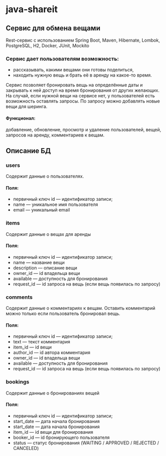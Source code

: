 # java-shareit

## Сервис для обмена вещами
Rest-сервис с использованием Spring Boot, Maven, Hibernate, Lombok, PostgreSQL, H2, Docker, JUnit, Mockito

### Сервис дает пользователям возможность:

- рассказывать, какими вещами они готовы поделиться,
- находить нужную вещь и брать её в аренду на какое-то время.

Сервис позволяет бронировать вещь на определённые даты и закрывать к ней доступ на время бронирования от других желающих. На случай, если нужной вещи на сервисе нет, у пользователей есть возможность оставлять запросы. По запросу можно добавлять новые вещи для шеринга.

#### Функционал: 
добавление, обновление, просмотр и удаление пользователей, вещей, запросов на аренду, комментариев к вещам.

## Описание БД
### users
Содержит данные о пользователях.

#### Поля:

- первичный ключ id — идентификатор записи;
- name — уникальное имя пользователя
- email — уникальный email

### items
Содержит данные о вещах для аренды

#### Поля:

- первичный ключ id — идентификатор записи;
- name — название вещи
- description — описание вещи
- owner_id — id владельца вещи
- available — доступность для бронирования
- request_id — id запроса на вещь (если вещь появилась по запросу)
  
### comments
Содержит данные о комментариях к вещам. Оставить комментарий можно только если пользователь бронировал вещь.

#### Поля:

- первичный ключ id — идентификатор записи;
- text — текст комментария
- item_id — id вещи
- author_id — id автора комментария
- owner_id — id владельца вещи
- available — доступность для бронирования
- request_id — id запроса на вещь (если вещь появилась по запросу)

### bookings
Содержит данные о бронированиях вещей

#### Поля:

- первичный ключ id — идентификатор записи;
- start_date — дата начала бронирования
- start_date — дата начала бронирования
- item_id — id вещи для бронирования
- booker_id — id бронирующего пользователя
- status — статус бронирования (WAITING / APPROVED / REJECTED / CANCELED)

